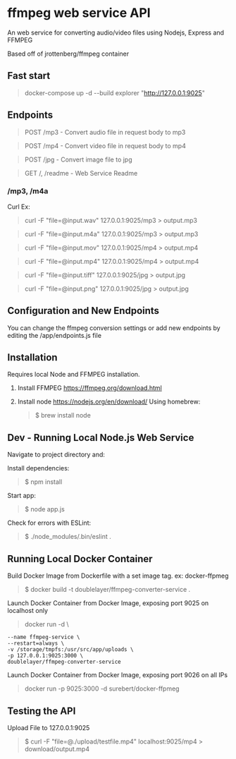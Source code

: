 # ffmpeg web service API

An web service for converting audio/video files using Nodejs, Express and FFMPEG

Based off of jrottenberg/ffmpeg container

## Fast start

> docker-compose up -d --build
> explorer "http://127.0.0.1:9025"

## Endpoints

> POST /mp3 - Convert audio file in request body to mp3

> POST /mp4 - Convert video file in request body to mp4

> POST /jpg - Convert image file to jpg

> GET /, /readme - Web Service Readme

### /mp3, /m4a

Curl Ex:

> curl -F "file=@input.wav" 127.0.0.1:9025/mp3 > output.mp3

> curl -F "file=@input.m4a" 127.0.0.1:9025/mp3 > output.mp3

> curl -F "file=@input.mov" 127.0.0.1:9025/mp4 > output.mp4

> curl -F "file=@input.mp4" 127.0.0.1:9025/mp4 > output.mp4

> curl -F "file=@input.tiff" 127.0.0.1:9025/jpg > output.jpg

> curl -F "file=@input.png" 127.0.0.1:9025/jpg > output.jpg

## Configuration and New Endpoints

You can change the ffmpeg conversion settings or add new endpoints by editing
the /app/endpoints.js file

## Installation

Requires local Node and FFMPEG installation.

1. Install FFMPEG https://ffmpeg.org/download.html

2. Install node https://nodejs.org/en/download/
   Using homebrew:
   > \$ brew install node

## Dev - Running Local Node.js Web Service

Navigate to project directory and:

Install dependencies:

> \$ npm install

Start app:

> \$ node app.js

Check for errors with ESLint:

> \$ ./node_modules/.bin/eslint .

## Running Local Docker Container

Build Docker Image from Dockerfile with a set image tag. ex: docker-ffpmeg

> \$ docker build -t doublelayer/ffmpeg-converter-service .

Launch Docker Container from Docker Image, exposing port 9025 on localhost only

> docker run -d \

    --name ffmpeg-service \
    --restart=always \
    -v /storage/tmpfs:/usr/src/app/uploads \
    -p 127.0.0.1:9025:3000 \
    doublelayer/ffmpeg-converter-service

Launch Docker Container from Docker Image, exposing port 9026 on all IPs

> docker run -p 9025:3000 -d surebert/docker-ffpmeg

## Testing the API

Upload File to 127.0.0.1:9025

> \$ curl -F "file=@./upload/testfile.mp4" localhost:9025/mp4 > download/output.mp4

